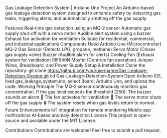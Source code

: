 Gas Leakage Detection System | Arduino Uno Project
An Arduino-based gas leakage detection system designed to enhance safety by detecting gas leaks, triggering alerts, and automatically shutting off the gas supply.

Features
Real-time gas detection using an MQ-2 sensor
Automatic gas supply shut-off with a servo motor
Audible alert system using a buzzer
Exhaust fan activation for ventilation
Suitable for residential, commercial, and industrial applications
Components Used
Arduino Uno (Microcontroller)
MQ-2 Gas Sensor (Detects LPG, propane, methane)
Servo Motor (Closes gas supply valve)
Buzzer (Audible alarm for alerts)
Cooling Fan (Exhaust system for ventilation)
IRF540N Mosfet (Controls fan operation)
Jumper Wires, Breadboard, and Power Supply
Setup & Installation
Clone the repository:
git clone https://github.com/yourusername/Gas-Leakage-Detection-System.git
cd Gas-Leakage-Detection-System
Open Arduino IDE, load gas_leakage_system.ino, select Board: Arduino Uno, and upload the code.
Working Principle
The MQ-2 sensor continuously monitors gas concentration.
If the gas level exceeds the threshold (250):
The buzzer sounds an alarm 🚨
The fan activates for ventilation 🔄
The servo motor shuts off the gas supply 🔒
The system resets when gas levels return to normal.
Future Enhancements
IoT integration for remote monitoring
Mobile app notifications
AI-based anomaly detection
License
This project is open-source and available under the MIT License.

Contributions
Contributions are welcome! Feel free to submit a pull request.
